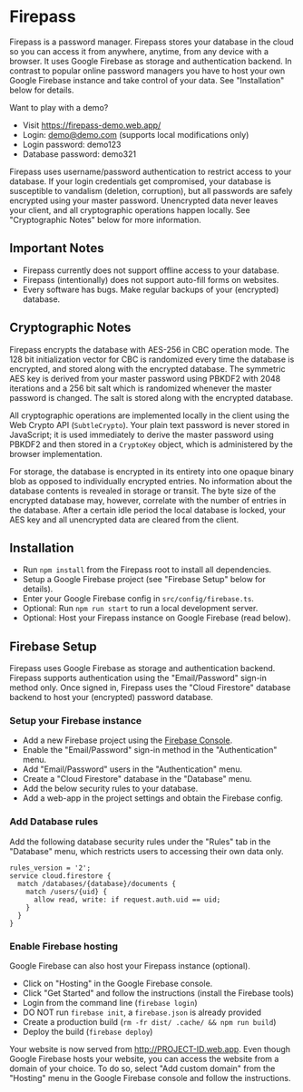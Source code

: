 # Firepass

Firepass is a password manager. Firepass stores your database in the cloud so
you can access it from anywhere, anytime, from any device with a browser. It
uses Google Firebase as storage and authentication backend. In contrast to
popular online password managers you have to host your own Google Firebase
instance and take control of your data. See "Installation" below for details.

Want to play with a demo?

* Visit https://firepass-demo.web.app/
* Login: demo@demo.com (supports local modifications only)
* Login password: demo123
* Database password: demo321

Firepass uses username/password authentication to restrict access to your
database. If your login credentials get compromised, your database is
susceptible to vandalism (deletion, corruption), but all passwords are safely
encrypted using your master password. Unencrypted data never leaves your client,
and all cryptographic operations happen locally. See "Cryptographic Notes" below
for more information.

## Important Notes

* Firepass currently does not support offline access to your database.
* Firepass (intentionally) does not support auto-fill forms on websites.
* Every software has bugs. Make regular backups of your (encrypted) database.

## Cryptographic Notes

Firepass encrypts the database with AES-256 in CBC operation mode. The 128 bit
initialization vector for CBC is randomized every time the database is
encrypted, and stored along with the encrypted database. The symmetric AES key
is derived from your master password using PBKDF2 with 2048 iterations and a
256 bit salt which is randomized whenever the master password is changed. The
salt is stored along with the encrypted database.

All cryptographic operations are implemented locally in the client using the
Web Crypto API (`SubtleCrypto`). Your plain text password is never stored in
JavaScript; it is used immediately to derive the master password using PBKDF2
and then stored in a `CryptoKey` object, which is administered by the browser
implementation.

For storage, the database is encrypted in its entirety into one opaque binary
blob as opposed to individually encrypted entries. No information about the
database contents is revealed in storage or transit. The byte size of the
encrypted database may, however, correlate with the number of entries in the
database. After a certain idle period the local database is locked, your AES key
and all unencrypted data are cleared from the client.

## Installation

* Run `npm install` from the Firepass root to install all dependencies.
* Setup a Google Firebase project (see "Firebase Setup" below for details).
* Enter your Google Firebase config in `src/config/firebase.ts`.
* Optional: Run `npm run start` to run a local development server.
* Optional: Host your Firepass instance on Google Firebase (read below).

## Firebase Setup

Firepass uses Google Firebase as storage and authentication backend. Firepass
supports authentication using the "Email/Password" sign-in method only. Once
signed in, Firepass uses the "Cloud Firestore" database backend to host your
(encrypted) password database.

### Setup your Firebase instance

* Add a new Firebase project using the
  [Firebase Console](https://console.firebase.google.com/).
* Enable the "Email/Password" sign-in method in the "Authentication" menu.
* Add "Email/Password" users in the "Authentication" menu.
* Create a "Cloud Firestore" database in the "Database" menu.
* Add the below security rules to your database.
* Add a web-app in the project settings and obtain the Firebase config.

### Add Database rules

Add the following database security rules under the "Rules" tab in the
"Database" menu, which restricts users to accessing their own data only.

```
rules_version = '2';
service cloud.firestore {
  match /databases/{database}/documents {
    match /users/{uid} {
      allow read, write: if request.auth.uid == uid;
    }
  }
}
```

### Enable Firebase hosting

Google Firebase can also host your Firepass instance (optional).

* Click on "Hosting" in the Google Firebase console.
* Click "Get Started" and follow the instructions (install the Firebase tools)
* Login from the command line (`firebase login`)
* DO NOT run `firebase init`, a `firebase.json` is already provided
* Create a production build (`rm -fr dist/ .cache/ && npm run build`)
* Deploy the build (`firebase deploy`)

Your website is now served from http://PROJECT-ID.web.app. Even though Google
Firebase hosts your website, you can access the website from a domain of your
choice. To do so, select "Add custom domain" from the "Hosting" menu in the
Google Firebase console and follow the instructions.
